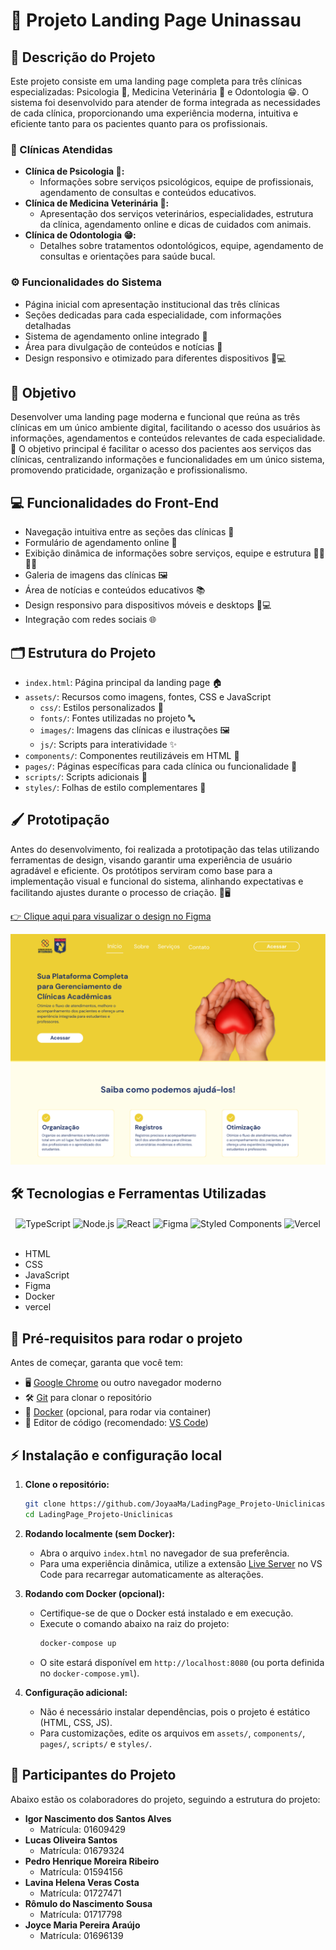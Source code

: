 # 🚀 Projeto Landing Page Uninassau

## 📝 Descrição do Projeto

Este projeto consiste em uma landing page completa para três clínicas especializadas: Psicologia 🧠, Medicina Veterinária 🐾 e Odontologia 😁. O sistema foi desenvolvido para atender de forma integrada as necessidades de cada clínica, proporcionando uma experiência moderna, intuitiva e eficiente tanto para os pacientes quanto para os profissionais.

### 🏥 Clínicas Atendidas

- **Clínica de Psicologia 🧠:**
	- Informações sobre serviços psicológicos, equipe de profissionais, agendamento de consultas e conteúdos educativos.
- **Clínica de Medicina Veterinária 🐾:**
	- Apresentação dos serviços veterinários, especialidades, estrutura da clínica, agendamento online e dicas de cuidados com animais.
- **Clínica de Odontologia 😁:**
	- Detalhes sobre tratamentos odontológicos, equipe, agendamento de consultas e orientações para saúde bucal.

### ⚙️ Funcionalidades do Sistema

- Página inicial com apresentação institucional das três clínicas
- Seções dedicadas para cada especialidade, com informações detalhadas
- Sistema de agendamento online integrado 📅
- Área para divulgação de conteúdos e notícias 📰
- Design responsivo e otimizado para diferentes dispositivos 📱💻

## 🎯 Objetivo

Desenvolver uma landing page moderna e funcional que reúna as três clínicas em um único ambiente digital, facilitando o acesso dos usuários às informações, agendamentos e conteúdos relevantes de cada especialidade.🎯 O objetivo principal é facilitar o acesso dos pacientes aos serviços das clínicas, centralizando informações e funcionalidades em um único sistema, promovendo praticidade, organização e profissionalismo.

## 💻 Funcionalidades do Front-End

- Navegação intuitiva entre as seções das clínicas 🧭
- Formulário de agendamento online 📆
- Exibição dinâmica de informações sobre serviços, equipe e estrutura 👩‍⚕️👨‍⚕️
- Galeria de imagens das clínicas 🖼️
- Área de notícias e conteúdos educativos 📚
- Design responsivo para dispositivos móveis e desktops 📱💻
- Integração com redes sociais 🌐

## 🗂️ Estrutura do Projeto

- `index.html`: Página principal da landing page 🏠
- `assets/`: Recursos como imagens, fontes, CSS e JavaScript
	- `css/`: Estilos personalizados 🎨
	- `fonts/`: Fontes utilizadas no projeto 🔤
	- `images/`: Imagens das clínicas e ilustrações 🖼️
	- `js/`: Scripts para interatividade ✨
- `components/`: Componentes reutilizáveis em HTML 🧩
- `pages/`: Páginas específicas para cada clínica ou funcionalidade 📄
- `scripts/`: Scripts adicionais 📝
- `styles/`: Folhas de estilo complementares 🎨

## 🖌️ Prototipação

Antes do desenvolvimento, foi realizada a prototipação das telas utilizando ferramentas de design, visando garantir uma experiência de usuário agradável e eficiente. Os protótipos serviram como base para a implementação visual e funcional do sistema, alinhando expectativas e facilitando ajustes durante o processo de criação. 🎨🖥️

[👉 Clique aqui para visualizar o design no Figma](https://www.figma.com/design/3DF8cNZOYbXLpdNQUweQew/Front-End-para-Clinicas-Uninassau?node-id=0-1&p=f&t=AlwZSrIpZG5hs5F9-0)

![Protótipo das clínicas](assets/images/Landing%20page%20sistema%20clinicas%20%201.png)

## 🛠️ Tecnologias e Ferramentas Utilizadas

<div style="display: inline_block" align="center">
	<img align="center" alt="TypeScript" height="49" width="51" src="https://skillicons.dev/icons?i=html">
	<img align="center" alt="Node.js" height="49" width="51" src="https://skillicons.dev/icons?i=css">
	<img align="center" alt="React" height="49" width="51" src="https://skillicons.dev/icons?i=javascript">
	<img align="center" alt="Figma" height="49" width="51" src="https://skillicons.dev/icons?i=figma">
	<img align="center" alt="Styled Components" height="49" width="51" src="https://skillicons.dev/icons?i=docker">
	<img align="center" alt="Vercel" height="49" width="51" src="https://skillicons.dev/icons?i=vercel">
</div>

<br>

- HTML
- CSS
- JavaScript
- Figma
- Docker
- vercel

## 🧩 Pré-requisitos para rodar o projeto

Antes de começar, garanta que você tem:
- 🖥️ [Google Chrome](https://www.google.com/chrome/) ou outro navegador moderno
- 🛠️ [Git](https://git-scm.com/) para clonar o repositório
- 🐳 [Docker](https://www.docker.com/) (opcional, para rodar via container)
- 📝 Editor de código (recomendado: [VS Code](https://code.visualstudio.com/))

## ⚡️ Instalação e configuração local

1. **Clone o repositório:**
   ```bash
   git clone https://github.com/JoyaaMa/LadingPage_Projeto-Uniclinicas.git
   cd LadingPage_Projeto-Uniclinicas
   ```
2. **Rodando localmente (sem Docker):**
   - Abra o arquivo `index.html` no navegador de sua preferência.
   - Para uma experiência dinâmica, utilize a extensão [Live Server](https://marketplace.visualstudio.com/items?itemName=ritwickdey.LiveServer) no VS Code para recarregar automaticamente as alterações.
3. **Rodando com Docker (opcional):**
   - Certifique-se de que o Docker está instalado e em execução.
   - Execute o comando abaixo na raiz do projeto:
     ```bash
     docker-compose up
     ```
   - O site estará disponível em `http://localhost:8080` (ou porta definida no `docker-compose.yml`).

4. **Configuração adicional:**
    - Não é necessário instalar dependências, pois o projeto é estático (HTML, CSS, JS).
    - Para customizações, edite os arquivos em `assets/`, `components/`, `pages/`, `scripts/` e `styles/`.

## 👥 Participantes do Projeto

Abaixo estão os colaboradores do projeto, seguindo a estrutura do projeto:

- **Igor Nascimento dos Santos Alves**
   - Matrícula: 01609429
- **Lucas Oliveira Santos**
   - Matrícula: 01679324
- **Pedro Henrique Moreira Ribeiro**
   - Matrícula: 01594156
- **Lavina Helena Veras Costa**
   - Matrícula: 01727471
- **Rômulo do Nascimento Sousa**
   - Matrícula: 01717798
- **Joyce Maria Pereira Araújo**
   - Matrícula: 01696139

